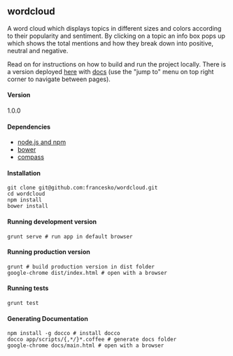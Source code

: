 ## wordcloud

A word cloud which displays topics in different sizes and colors
according to their popularity and sentiment. By clicking on a topic
an info box pops up which shows the total mentions and how they break
down into positive, neutral and negative.

Read on for instructions on how to build and run the project locally.
There is a version deployed [here](http://wordcloud.francescomacri.net/) with [docs](http://wordcloud.francescomacri.net/docs/main.html) (use the "jump to" menu on top right corner to navigate between pages).

#### Version

1.0.0

#### Dependencies

- [node.js and npm](https://gist.github.com/isaacs/579814)
- [bower](http://bower.io/)
- [compass](http://compass-style.org/install/)

#### Installation

    git clone git@github.com:francesko/wordcloud.git
    cd wordcloud
    npm install
    bower install

#### Running development version

    grunt serve # run app in default browser

#### Running production version

    grunt # build production version in dist folder
    google-chrome dist/index.html # open with a browser

#### Running tests

    grunt test

#### Generating Documentation

    npm install -g docco # install docco
    docco app/scripts/{,*/}*.coffee # generate docs folder
    google-chrome docs/main.html # open with a browser
